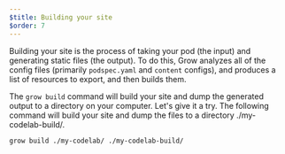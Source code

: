 ```yaml
---
$title: Building your site
$order: 7
---
```

Building your site is the process of taking your pod (the input) and generating static files (the output). To do this, Grow analyzes all of the config files (primarily `podspec.yaml` and `content` configs), and produces a list of resources to export, and then builds them.

The `grow build` command will build your site and dump the generated output to a directory on your computer. Let's give it a try. The following command will build your site and dump the files to a directory ./my-codelab-build/.

    grow build ./my-codelab/ ./my-codelab-build/
